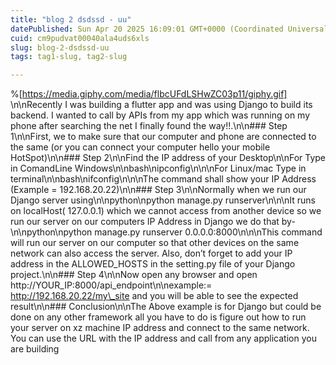 ```yaml
---
title: "blog 2 dsdssd - uu"
datePublished: Sun Apr 20 2025 16:09:01 GMT+0000 (Coordinated Universal Time)
cuid: cm9pudvat00040ala4uds6xls
slug: blog-2-dsdssd-uu
tags: tag1-slug, tag2-slug

---
```


%[https://media.giphy.com/media/flbcUFdLSHwZC03p11/giphy.gif] \n\nRecently I was building a flutter app and was using Django to build its backend. I wanted to call by APIs from my app which was running on my phone after searching the net I finally found the way!!.\n\n### Step 1\n\nFirst, we  to make sure that our computer and phone are connected to the same  (or you can connect your computer hello your mobile HotSpot)\n\n### Step 2\n\nFind the IP address of your Desktop\n\nFor Type in ComandLine Windows\n\nbash\nipconfig\n\n\nFor Linux/mac Type in terminal\n\nbash\nifconfig\n\n\nThe command shall show your IP Address (Example = 192.168.20.22)\n\n### Step 3\n\nNormally when we run our Django server using\n\npython\npython manage.py runserver\n\n\nIt runs on localHost( 127.0.0.1) which we cannot access from another device so we run our server on our computers IP Address in Django we do that by-\n\npython\npython manage.py runserver 0.0.0.0:8000\n\n\nThis command will run our server on our computer so that other devices on the same network can also access the server. Also, don’t forget to add your IP address in the ALLOWED\_HOSTS in the setting.py file of your Django project.\n\n### Step 4\n\nNow open any browser and open http://YOUR\_IP:8000/api\_endpoint\n\nexample:= http://192.168.20.22/my\_site and you will be able to see the expected result\n\n### Conclusion\n\nThe Above example is for Django but could be done on any other framework all you have to do is figure out how to run your server on xz machine IP address and connect to the same network. You can use the URL with the IP address and call from any application you are building